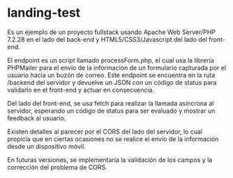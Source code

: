 # landing-test

Es un ejemplo de un proyecto fullstack usando Apache Web Server/PHP 7.2.28 en el lado del back-end y HTML5/CSS3/Javascript del lado del front-end.

El endpoint es un script llamado processForm.php, el cual usa la librería PHPMailer para el envío de la información de un formulario capturada por el usuario hacia un buzón de correo. Este endpoint se encuentra en la ruta /backend del servidor y devuelve un JSON con un código de status para validarlo en el front-end y actuar en consecuencia.

Del lado del front-end, se usa fetch para realizar la llamada asíncrona al servidor, esperando un código de status para ser evaluado y mostrar un feedback al usuario.

Existen detalles al parecer por el CORS del lado del servidor, lo cual propicia que en ciertas ocasiones no se realice el envío de la información desde un dispositivo móvil.

 En futuras versiones, se implementaría la validación de los campos y la corrección del problema de CORS.
